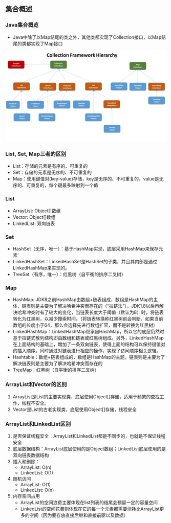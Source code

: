 ## 集合概述
### Java集合概览
* Java中除了以Map结尾的类之外，其他类都实现了Collection接口，以Map结尾的类都实现了Map接口
<img src="imgs/collections.png">

### List, Set, Map三者的区别
* List：存储的元素是有序的、可重复的
* Set：存储的元素是无序的、不可重复的
* Map：使用键值对(key-value)存储，key是无序的、不可重复的，value是无序的、可重复的，每个键最多映射到一个值

### List
* ArrayList: Object[]数组
* Vector: Object[]数组
* LinkedList: 双向链表

### Set
* HashSet（无序，唯一）：基于HashMap实现，底层采用HashMap来保存元素‘
* LinkedHashSet：LinkedHashSet是HashSet的子类，并且其内部是通过LinkedHashMap来实现的。
* TreeSet（有序，唯一）：红黑树（自平衡的排序二叉树）

### Map
* HashMap: JDK8之前HashMap由数组+链表组成，数组是HashMap的主体，链表则是主要为了解决哈希冲突而存在的（“拉链法”）。JDK1.8以后再解决哈希冲突时有了较大的变化，当链表长度大于阈值（默认为8）时，将链表转化为红黑树，以减少搜索时间。（将链表转换称红黑树前会判断，如果当前数组的长度小于64，那么会选择先进行数组扩容，而不是转换为红黑树）
* LinkedHashMap：LinkedHashMap继承自HashMap，所以它的底层仍然时基于拉链式散列结构即由数组和链表或红黑树组成。另外，LinkedHashMap在上面结构的基础上，增加了一条双向链表，使得上面的结构可以保持键值对的插入顺序。同时通过对链表进行相应的操作，实现了访问顺序相关逻辑。
* Hashtable：数组+链表组成的，数组是HashMap的主题，链表则是主要为了解决链表则是主要为了解决哈希冲突而存在的
* TreeMap：红黑树（自平衡的排序二叉树）

### ArrayList和Vector的区别
1. ArrayList是List的主要实现类，底层使用Object[]存储，适用于频繁的查找工作，线程不安全。
2. Vector是List的古老实现类，底层使用Object[]存储，线程安全

### ArrayList和LinkedList区别
1. 是否保证线程安全：ArrayList和LinkedList都是不同步的，也就是不保证线程安全
2. 底层数据结构：ArrayList底层使用的是Object数组；LinkedList底层使用的是双向链表数据结构
3. 插入和删除：
    * ArrayList: O(n)
    * LinkedList: O(1)
4. 随机访问
    * ArrayList: O(1)
    * LinkedList: O(n)
5. 内存空间占用
    * ArrayList的空间浪费主要体现在list列表的结尾会预留一定的容量空间
    * LinkedList的空间花费则体现在它的每一个元素都需要消耗比ArrayList更多的空间（因为要存放直接后继和直接前驱以及数据）
